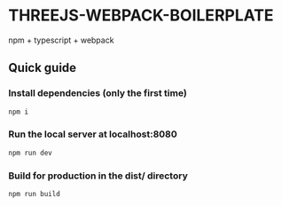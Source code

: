# THREEJS-WEBPACK-BOILERPLATE
npm + typescript + webpack

## Quick guide

### Install dependencies (only the first time)
```bash
npm i
```

### Run the local server at localhost:8080
```bash
npm run dev
```

### Build for production in the dist/ directory
```bash
npm run build
```
